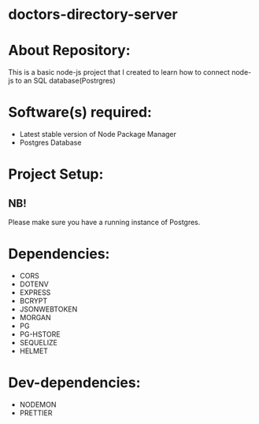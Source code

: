 # doctors-directory-server

# About Repository:
This is a basic node-js project that I created to learn how to connect node-js to an SQL database(Postrgres)

# Software(s) required:
* Latest stable version of Node Package Manager
* Postgres Database

# Project Setup:
## NB!
Please make sure you have a running instance of Postgres.

# Dependencies:
* CORS
* DOTENV
* EXPRESS
* BCRYPT
* JSONWEBTOKEN
* MORGAN
* PG
* PG-HSTORE
* SEQUELIZE
* HELMET

# Dev-dependencies:
* NODEMON
* PRETTIER
